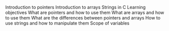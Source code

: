 Introduction to pointers
Introduction to arrays
Strings in C
Learning objectives
 What are pointers and how to use them
 What are arrays and how to use them
 What are the differences between pointers and arrays
 How to use strings and how to manipulate them
 Scope of variables
